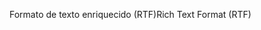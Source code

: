 <span data-ttu-id="d4c28-101">Formato de texto enriquecido (RTF)</span><span class="sxs-lookup"><span data-stu-id="d4c28-101">Rich Text Format (RTF)</span></span>